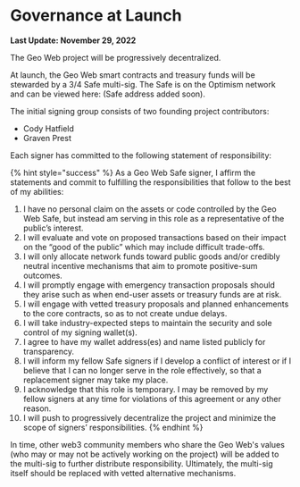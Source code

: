 # Governance at Launch

**Last Update: November 29, 2022**

The Geo Web project will be progressively decentralized.

At launch, the Geo Web smart contracts and treasury funds will be stewarded by a 3/4 Safe multi-sig. The Safe is on the Optimism network and can be viewed here: (Safe address added soon).

The initial signing group consists of two founding project contributors:

* Cody Hatfield
* Graven Prest

Each signer has committed to the following statement of responsibility:

{% hint style="success" %}
As a Geo Web Safe signer, I affirm the statements and commit to fulfilling the responsibilities that follow to the best of my abilities:

1. I have no personal claim on the assets or code controlled by the Geo Web Safe, but instead am serving in this role as a representative of the public’s interest.&#x20;
2. I will evaluate and vote on proposed transactions based on their impact on the “good of the public” which may include difficult trade-offs.&#x20;
3. I will only allocate network funds toward public goods and/or credibly neutral incentive mechanisms that aim to promote positive-sum outcomes.&#x20;
4. I will promptly engage with emergency transaction proposals should they arise such as when end-user assets or treasury funds are at risk.&#x20;
5. I will engage with vetted treasury proposals and planned enhancements to the core contracts, so as to not create undue delays.&#x20;
6. I will take industry-expected steps to maintain the security and sole control of my signing wallet(s).&#x20;
7. I agree to have my wallet address(es) and name listed publicly for transparency.&#x20;
8. I will inform my fellow Safe signers if I develop a conflict of interest or if I believe that I can no longer serve in the role effectively, so that a replacement signer may take my place.&#x20;
9. I acknowledge that this role is temporary. I may be removed by my fellow signers at any time for violations of this agreement or any other reason.&#x20;
10. I will push to progressively decentralize the project and minimize the scope of signers’ responsibilities.
{% endhint %}

In time, other web3 community members who share the Geo Web's values (who may or may not be actively working on the project) will be added to the multi-sig to further distribute responsibility. Ultimately, the multi-sig itself should be replaced with vetted alternative mechanisms.
